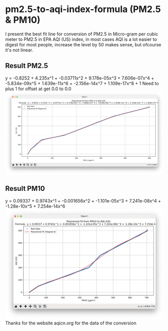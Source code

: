 # pm2.5-to-aqi-index-formula (PM2.5 & PM10)

I present the best fit line for conversion of PM2.5 in Micro-gram per cubic meter to PM2.5 in EPA AQI (US) index, in most cases AQI is a lot easier to digest for most people, increase the level by 50 makes sense, but ofcourse it's not linear. 


## Result PM2.5
y = -0.8252 + 4.235x^1 + -0.03711x^2 + 9.178e-05x^3 + 7.606e-07x^4 + -5.834e-09x^5 + 1.639e-11x^6 + -2.156e-14x^7 + 1.109e-17x^8 + 1 
Need to plus 1 for offset at get 0.0 to 0.0
![alt text](image.png)

## Result PM10
y = 0.09337 + 0.9743x^1 + -0.001656x^2 + -1.101e-05x^3 + 7.241e-08x^4 + -1.28e-10x^5 + 7.254e-14x^6
![alt text](image1.png)
Thanks for the website aqicn.org for the data of the conversion 